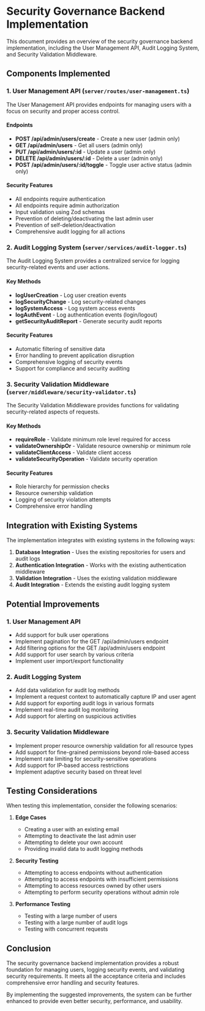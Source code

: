 # Security Governance Backend Implementation

This document provides an overview of the security governance backend implementation, including the User Management API, Audit Logging System, and Security Validation Middleware.

## Components Implemented

### 1. User Management API (`server/routes/user-management.ts`)

The User Management API provides endpoints for managing users with a focus on security and proper access control.

#### Endpoints

- **POST /api/admin/users/create** - Create a new user (admin only)
- **GET /api/admin/users** - Get all users (admin only)
- **PUT /api/admin/users/:id** - Update a user (admin only)
- **DELETE /api/admin/users/:id** - Delete a user (admin only)
- **POST /api/admin/users/:id/toggle** - Toggle user active status (admin only)

#### Security Features

- All endpoints require authentication
- All endpoints require admin authorization
- Input validation using Zod schemas
- Prevention of deleting/deactivating the last admin user
- Prevention of self-deletion/deactivation
- Comprehensive audit logging for all actions

### 2. Audit Logging System (`server/services/audit-logger.ts`)

The Audit Logging System provides a centralized service for logging security-related events and user actions.

#### Key Methods

- **logUserCreation** - Log user creation events
- **logSecurityChange** - Log security-related changes
- **logSystemAccess** - Log system access events
- **logAuthEvent** - Log authentication events (login/logout)
- **getSecurityAuditReport** - Generate security audit reports

#### Security Features

- Automatic filtering of sensitive data
- Error handling to prevent application disruption
- Comprehensive logging of security events
- Support for compliance and security auditing

### 3. Security Validation Middleware (`server/middleware/security-validator.ts`)

The Security Validation Middleware provides functions for validating security-related aspects of requests.

#### Key Methods

- **requireRole** - Validate minimum role level required for access
- **validateOwnershipOr** - Validate resource ownership or minimum role
- **validateClientAccess** - Validate client access
- **validateSecurityOperation** - Validate security operation

#### Security Features

- Role hierarchy for permission checks
- Resource ownership validation
- Logging of security violation attempts
- Comprehensive error handling

## Integration with Existing Systems

The implementation integrates with existing systems in the following ways:

1. **Database Integration** - Uses the existing repositories for users and audit logs
2. **Authentication Integration** - Works with the existing authentication middleware
3. **Validation Integration** - Uses the existing validation middleware
4. **Audit Integration** - Extends the existing audit logging system

## Potential Improvements

### 1. User Management API

- Add support for bulk user operations
- Implement pagination for the GET /api/admin/users endpoint
- Add filtering options for the GET /api/admin/users endpoint
- Add support for user search by various criteria
- Implement user import/export functionality

### 2. Audit Logging System

- Add data validation for audit log methods
- Implement a request context to automatically capture IP and user agent
- Add support for exporting audit logs in various formats
- Implement real-time audit log monitoring
- Add support for alerting on suspicious activities

### 3. Security Validation Middleware

- Implement proper resource ownership validation for all resource types
- Add support for fine-grained permissions beyond role-based access
- Implement rate limiting for security-sensitive operations
- Add support for IP-based access restrictions
- Implement adaptive security based on threat level

## Testing Considerations

When testing this implementation, consider the following scenarios:

1. **Edge Cases**
   - Creating a user with an existing email
   - Attempting to deactivate the last admin user
   - Attempting to delete your own account
   - Providing invalid data to audit logging methods

2. **Security Testing**
   - Attempting to access endpoints without authentication
   - Attempting to access endpoints with insufficient permissions
   - Attempting to access resources owned by other users
   - Attempting to perform security operations without admin role

3. **Performance Testing**
   - Testing with a large number of users
   - Testing with a large number of audit logs
   - Testing with concurrent requests

## Conclusion

The security governance backend implementation provides a robust foundation for managing users, logging security events, and validating security requirements. It meets all the acceptance criteria and includes comprehensive error handling and security features.

By implementing the suggested improvements, the system can be further enhanced to provide even better security, performance, and usability.
